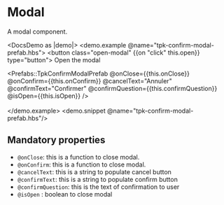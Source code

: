 # Modal

A modal component.

<DocsDemo as |demo|>
  <demo.example @name="tpk-confirm-modal-prefab.hbs">
    <button class="open-modal" {{on "click" this.open}} type="button">
      Open the modal
    </button>
     <div id="tpk-modal">
    <Prefabs::TpkConfirmModalPrefab
      @onClose={{this.onClose}}
      @onConfirm={{this.onConfirm}}
      @cancelText="Annuler"
      @confirmText="Confirmer"
      @confirmQuestion={{this.confirmQuestion}}
      @isOpen={{this.isOpen}}
    />
    </div>     
  </demo.example>
  <demo.snippet @name="tpk-confirm-modal-prefab.hbs"/>
</DocsDemo>

## Mandatory properties

- `@onClose`: this is a function to close modal.
- `@onConfirm`: this is a function to close modal.
- `@cancelText`: this is a string to populate cancel button
- `@confirmText`: this is a string to populate confirm button
- `@confirmQuestion`: this is the text of confirmation to user
- `@isOpen` : boolean to close modal